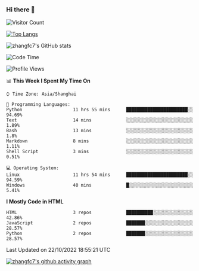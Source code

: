 ### Hi there 👋

<!--
**zhangfc7/zhangfc7** is a ✨ _special_ ✨ repository because its `README.md` (this file) appears on your GitHub profile.

Here are some ideas to get you started:

- 🔭 I’m currently working on ...
- 🌱 I’m currently learning ...
- 👯 I’m looking to collaborate on ...
- 🤔 I’m looking for help with ...
- 💬 Ask me about ...
- 📫 How to reach me: ...
- 😄 Pronouns: ...
- ⚡ Fun fact: ...
-->
![Visitor Count](https://profile-counter.glitch.me/zhangfc7/count.svg)

[![Top Langs](https://github-readme-stats.vercel.app/api/top-langs/?username=zhangfc7&layout=compact)](https://github.com/zhangfc7/github-readme-stats)


![zhangfc7's GitHub stats](https://github-readme-stats.vercel.app/api?username=zhangfc7&show_icons=true&theme=graywhite)

<!--START_SECTION:waka-->
![Code Time](http://img.shields.io/badge/Code%20Time-72%20hrs%208%20mins-blue)

![Profile Views](http://img.shields.io/badge/Profile%20Views-0-blue)

📊 **This Week I Spent My Time On** 

```text
⌚︎ Time Zone: Asia/Shanghai

💬 Programming Languages: 
Python                   11 hrs 55 mins      ███████████████████████░░   94.69% 
Text                     14 mins             ░░░░░░░░░░░░░░░░░░░░░░░░░   1.89% 
Bash                     13 mins             ░░░░░░░░░░░░░░░░░░░░░░░░░   1.8% 
Markdown                 8 mins              ░░░░░░░░░░░░░░░░░░░░░░░░░   1.11% 
Shell Script             3 mins              ░░░░░░░░░░░░░░░░░░░░░░░░░   0.51%

💻 Operating System: 
Linux                    11 hrs 54 mins      ███████████████████████░░   94.59% 
Windows                  40 mins             █░░░░░░░░░░░░░░░░░░░░░░░░   5.41%

```

**I Mostly Code in HTML** 

```text
HTML                     3 repos             ██████████░░░░░░░░░░░░░░░   42.86% 
JavaScript               2 repos             ███████░░░░░░░░░░░░░░░░░░   28.57% 
Python                   2 repos             ███████░░░░░░░░░░░░░░░░░░   28.57%

```



 Last Updated on 22/10/2022 18:55:21 UTC
<!--END_SECTION:waka-->

[![zhangfc7's github activity graph](https://activity-graph.herokuapp.com/graph?username=zhangfc7&theme=github-light)](https://github.com/zhangfc7/github-readme-activity-graph)

